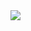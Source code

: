 <img src="https://user-images.githubusercontent.com/101792929/226339269-2065c8f6-21dc-42ef-a96e-f576bb169a28.gif">
